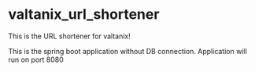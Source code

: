 # valtanix_url_shortener
This is the URL shortener for valtanix!

This is the spring boot application without DB connection.
Application will run on port 8080
